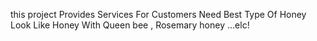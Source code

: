 this project Provides Services For Customers Need Best Type Of Honey Look Like Honey With Queen bee , Rosemary honey ...elc!
